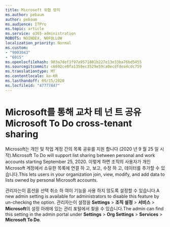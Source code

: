 ```yaml
---
title: Microsoft 위협 방지
ms.author: pebaum
author: pebaum
ms.audience: ITPro
ms.topic: article
ms.service: o365-administration
ROBOTS: NOINDEX, NOFOLLOW
localization_priority: Normal
ms.custom:
- "9003043"
- "6015"
ms.openlocfilehash: 903a7def1f97a9571881b227e13e33ba76bd5455
ms.sourcegitcommit: c6692ce0fa1358ec3529e59ca0ecdfdea4cdc759
ms.translationtype: MT
ms.contentlocale: ko-KR
ms.lasthandoff: 09/15/2020
ms.locfileid: "47777847"
---
```

# <a name="microsoft-to-do-cross-tenant-sharing"></a><span data-ttu-id="8cea2-102">Microsoft를 통해 교차 테 넌 트 공유</span><span class="sxs-lookup"><span data-stu-id="8cea2-102">Microsoft To Do cross-tenant sharing</span></span>

<span data-ttu-id="8cea2-103">Microsoft는 개인 및 작업 계정 간의 목록 공유를 지원 합니다 (2020 년 9 월 25 일 시작).</span><span class="sxs-lookup"><span data-stu-id="8cea2-103">Microsoft To Do will support list sharing between personal and work accounts starting September 25, 2020.</span></span> <span data-ttu-id="8cea2-104">이렇게 하면 조직의 사용자가 개인 Microsoft 계정에서 소유한 목록에 연결 하 고, 보고, 수정 하 고, 데이터를 추가할 수 있습니다.</span><span class="sxs-lookup"><span data-stu-id="8cea2-104">This lets users in your organization join, view, modify, and add data to lists owned by personal Microsoft accounts.</span></span>

<span data-ttu-id="8cea2-105">관리자는이 옵션을 선택 취소 하 여이 기능을 사용 하지 않도록 설정할 수 있습니다.</span><span class="sxs-lookup"><span data-stu-id="8cea2-105">A new admin setting is available for administrators to disable this feature by un-checking the option.</span></span>
<span data-ttu-id="8cea2-106">관리자는이 설정을 **Settings**  >  **조직 설정**  >  **서비스**  >  **Microsoft**의 설정 아래에 있는 관리 포털에서 찾을 수 있습니다.</span><span class="sxs-lookup"><span data-stu-id="8cea2-106">The admin can find this setting in the admin portal under **Settings** > **Org Settings** > **Services** > **Microsoft To Do**.</span></span>
